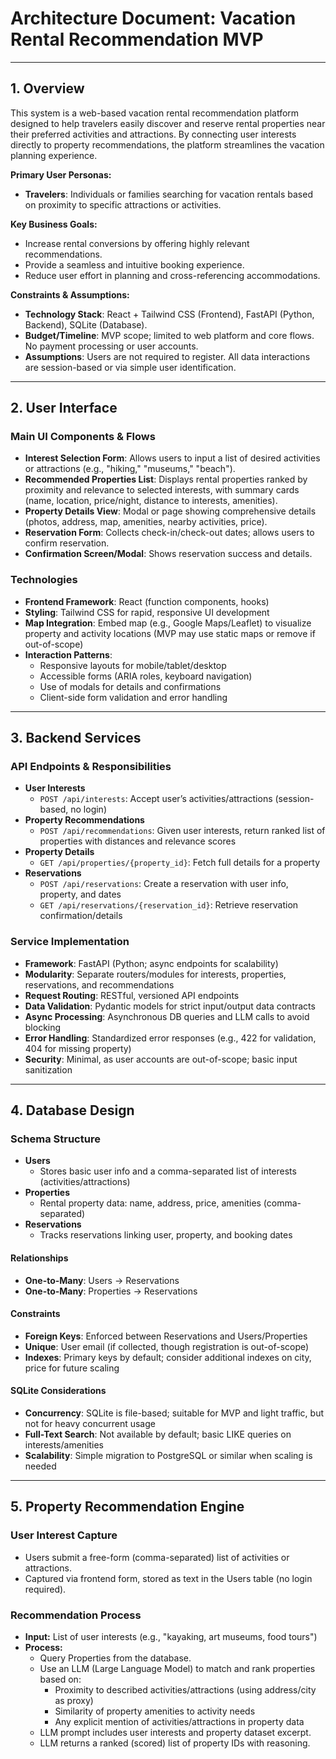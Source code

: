 # Architecture Document: Vacation Rental Recommendation MVP

---

## 1. Overview

This system is a web-based vacation rental recommendation platform designed to help travelers easily discover and reserve rental properties near their preferred activities and attractions. By connecting user interests directly to property recommendations, the platform streamlines the vacation planning experience.

**Primary User Personas:**
- **Travelers**: Individuals or families searching for vacation rentals based on proximity to specific attractions or activities.

**Key Business Goals:**
- Increase rental conversions by offering highly relevant recommendations.
- Provide a seamless and intuitive booking experience.
- Reduce user effort in planning and cross-referencing accommodations.

**Constraints & Assumptions:**
- **Technology Stack**: React + Tailwind CSS (Frontend), FastAPI (Python, Backend), SQLite (Database).
- **Budget/Timeline**: MVP scope; limited to web platform and core flows. No payment processing or user accounts.
- **Assumptions**: Users are not required to register. All data interactions are session-based or via simple user identification.

---

## 2. User Interface

### Main UI Components & Flows

- **Interest Selection Form**: Allows users to input a list of desired activities or attractions (e.g., "hiking," "museums," "beach").
- **Recommended Properties List**: Displays rental properties ranked by proximity and relevance to selected interests, with summary cards (name, location, price/night, distance to interests, amenities).
- **Property Details View**: Modal or page showing comprehensive details (photos, address, map, amenities, nearby activities, price).
- **Reservation Form**: Collects check-in/check-out dates; allows users to confirm reservation.
- **Confirmation Screen/Modal**: Shows reservation success and details.

### Technologies

- **Frontend Framework**: React (function components, hooks)
- **Styling**: Tailwind CSS for rapid, responsive UI development
- **Map Integration**: Embed map (e.g., Google Maps/Leaflet) to visualize property and activity locations (MVP may use static maps or remove if out-of-scope)
- **Interaction Patterns**:
  - Responsive layouts for mobile/tablet/desktop
  - Accessible forms (ARIA roles, keyboard navigation)
  - Use of modals for details and confirmations
  - Client-side form validation and error handling

---

## 3. Backend Services

### API Endpoints & Responsibilities

- **User Interests**
  - `POST /api/interests`: Accept user’s activities/attractions (session-based, no login)
- **Property Recommendations**
  - `POST /api/recommendations`: Given user interests, return ranked list of properties with distances and relevance scores
- **Property Details**
  - `GET /api/properties/{property_id}`: Fetch full details for a property
- **Reservations**
  - `POST /api/reservations`: Create a reservation with user info, property, and dates
  - `GET /api/reservations/{reservation_id}`: Retrieve reservation confirmation/details

### Service Implementation

- **Framework**: FastAPI (Python; async endpoints for scalability)
- **Modularity**: Separate routers/modules for interests, properties, reservations, and recommendations
- **Request Routing**: RESTful, versioned API endpoints
- **Data Validation**: Pydantic models for strict input/output data contracts
- **Async Processing**: Asynchronous DB queries and LLM calls to avoid blocking
- **Error Handling**: Standardized error responses (e.g., 422 for validation, 404 for missing property)
- **Security**: Minimal, as user accounts are out-of-scope; basic input sanitization

---

## 4. Database Design

### Schema Structure

- **Users**
  - Stores basic user info and a comma-separated list of interests (activities/attractions)
- **Properties**
  - Rental property data: name, address, price, amenities (comma-separated)
- **Reservations**
  - Tracks reservations linking user, property, and booking dates

#### Relationships

- **One-to-Many**: Users → Reservations
- **One-to-Many**: Properties → Reservations

#### Constraints

- **Foreign Keys**: Enforced between Reservations and Users/Properties
- **Unique**: User email (if collected, though registration is out-of-scope)
- **Indexes**: Primary keys by default; consider additional indexes on city, price for future scaling

#### SQLite Considerations

- **Concurrency**: SQLite is file-based; suitable for MVP and light traffic, but not for heavy concurrent usage
- **Full-Text Search**: Not available by default; basic LIKE queries on interests/amenities
- **Scalability**: Simple migration to PostgreSQL or similar when scaling is needed

---

## 5. Property Recommendation Engine

### User Interest Capture

- Users submit a free-form (comma-separated) list of activities or attractions.
- Captured via frontend form, stored as text in the Users table (no login required).

### Recommendation Process

- **Input:** List of user interests (e.g., "kayaking, art museums, food tours")
- **Process:**
  - Query Properties from the database.
  - Use an LLM (Large Language Model) to match and rank properties based on:
    - Proximity to described activities/attractions (using address/city as proxy)
    - Similarity of property amenities to activity needs
    - Any explicit mention of activities/attractions in property data
  - LLM prompt includes user interests and property dataset excerpt.
  - LLM returns a ranked (scored) list of property IDs with reasoning.

